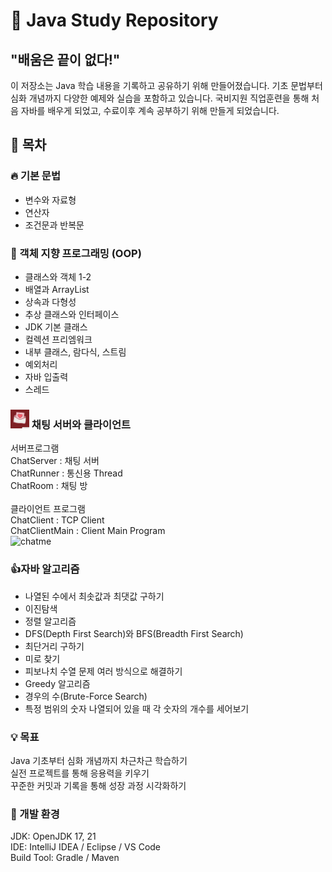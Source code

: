 # 🚀 Java Study Repository
## "배움은 끝이 없다!"
이 저장소는 Java 학습 내용을 기록하고 공유하기 위해 만들어졌습니다.
기초 문법부터 심화 개념까지 다양한 예제와 실습을 포함하고 있습니다.
국비지원 직업훈련을 통해 처음 자바를 배우게 되었고, 수료이후 계속 공부하기 위해 만들게 되었습니다.

## 📌 목차
### 🔥 기본 문법<br>
- 변수와 자료형<br>
- 연산자<br>
- 조건문과 반복문<br>
### 🚀 객체 지향 프로그래밍 (OOP)<br>
- 클래스와 객체 1-2<br>
- 배열과 ArrayList<br>
- 상속과 다형성<br>
- 추상 클래스와 인터페이스<br>
- JDK 기본 클래스<br>
- 컬렉션 프리엠워크<br>
- 내부 클래스, 람다식, 스트림<br>
- 예외처리<br>
- 자바 입출력<br>
- 스레드<br>
### <img src="img.png" width="30" height="30"> 채팅 서버와 클라이언트<br>

서버프로그램<br>
ChatServer : 채팅 서버<br>
ChatRunner : 통신용 Thread<br>
ChatRoom : 채팅 방<br>
<br>
클라이언트 프로그램<br>
ChatClient : TCP  Client<br>
ChatClientMain : Client Main Program<br>
![chatme](https://github.com/user-attachments/assets/e97059e7-a8a2-4e81-9631-13802c93c6ec)
### 👍자바 알고리즘
- 나열된 수에서 최솟값과 최댓값 구하기
- 이진탐색
- 정렬 알고리즘
- DFS(Depth First Search)와 BFS(Breadth First Search)
- 최단거리 구하기
- 미로 찾기
- 피보나치 수열 문제 여러 방식으로 해결하기
- Greedy 알고리즘
- 경우의 수(Brute-Force Search)
- 특정 범위의 숫자 나열되어 있을 때 각 숫자의 개수를 세어보기
### 💡 목표<br>
Java 기초부터 심화 개념까지 차근차근 학습하기<br>
실전 프로젝트를 통해 응용력을 키우기<br>
꾸준한 커밋과 기록을 통해 성장 과정 시각화하기<br>
### 🔧 개발 환경
JDK: OpenJDK 17, 21<br>
IDE: IntelliJ IDEA / Eclipse / VS Code<br>
Build Tool: Gradle / Maven

